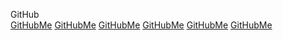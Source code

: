 GitHub  
[GitHubMe](https://github.com/zbhoscar) [GitHubMe](https://github.com/zbhoscar) [GitHubMe](https://github.com/zbhoscar) [GitHubMe](https://github.com/zbhoscar) [GitHubMe](https://github.com/zbhoscar) [GitHubMe](https://github.com/zbhoscar)